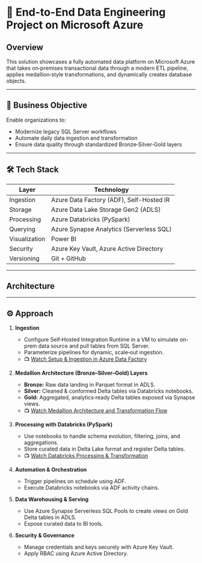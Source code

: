 # 🚀 End-to-End Data Engineering Project on Microsoft Azure 

## Overview
This solution showcases a fully automated data platform on Microsoft Azure that takes on‑premises transactional data through a modern ETL pipeline, applies medallion‑style transformations, and dynamically creates database objects.

---

## 🎯 Business Objective

Enable organizations to:

- Modernize legacy SQL Server workflows  
- Automate daily data ingestion and transformation  
- Ensure data quality through standardized Bronze‑Silver‑Gold layers  

---

## 🛠️ Tech Stack

| Layer        | Technology                                     |
|--------------|------------------------------------------------|
| Ingestion    | Azure Data Factory (ADF), Self-Hosted IR       |
| Storage      | Azure Data Lake Storage Gen2 (ADLS)            |
| Processing   | Azure Databricks (PySpark)                     |
| Querying     | Azure Synapse Analytics (Serverless SQL)       |
| Visualization| Power BI                                       |
| Security     | Azure Key Vault, Azure Active Directory        |
| Versioning   | Git + GitHub                                   |

---

## Architecture

---

## ⚙️ Approach

1. **Ingestion**  
   - Configure Self‑Hosted Integration Runtime in a VM to simulate on-prem data source and pull tables from SQL Server.  
   - Parameterize pipelines for dynamic, scale‑out ingestion.  
   - 📺 [Watch Setup & Ingestion in Azure Data Factory](https://youtu.be/GvwC8Uj5L2g)

2. **Medallion Architecture (Bronze–Silver–Gold) Layers**  
   - **Bronze:** Raw data landing in Parquet format in ADLS.  
   - **Silver:** Cleaned & conformed Delta tables via Databricks notebooks.  
   - **Gold:** Aggregated, analytics‑ready Delta tables exposed via Synapse views.  
   - 📺 [Watch Medallion Architecture and Transformation Flow](https://youtu.be/vDO5o7TdLqE)

3. **Processing with Databricks (PySpark)**  
   - Use notebooks to handle schema evolution, filtering, joins, and aggregations.  
   - Store curated data in Delta Lake format and register Delta tables.  
   - 📺 [Watch Databricks Processing & Transformation](https://youtu.be/wR5JvF6uj1c)

4. **Automation & Orchestration**  
   - Trigger pipelines on schedule using ADF.  
   - Execute Databricks notebooks via ADF activity chains.

5. **Data Warehousing & Serving**  
   - Use Azure Synapse Serverless SQL Pools to create views on Gold Delta tables in ADLS.  
   - Expose curated data to BI tools.

6. **Security & Governance**  
   - Manage credentials and keys securely with Azure Key Vault.  
   - Apply RBAC using Azure Active Directory.

